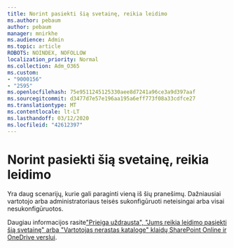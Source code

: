 ```yaml
---
title: Norint pasiekti šią svetainę, reikia leidimo
ms.author: pebaum
author: pebaum
manager: mnirkhe
ms.audience: Admin
ms.topic: article
ROBOTS: NOINDEX, NOFOLLOW
localization_priority: Normal
ms.collection: Adm_O365
ms.custom:
- "9000156"
- "2595"
ms.openlocfilehash: 75e9511245125330aee8d7241a96ce3a9d397aaf
ms.sourcegitcommit: d3477d7e57e196aa195a6eff773f08a33cdfce27
ms.translationtype: MT
ms.contentlocale: lt-LT
ms.lasthandoff: 03/12/2020
ms.locfileid: "42612397"
---
```

# <a name="you-need-permission-to-access-this-site"></a>Norint pasiekti šią svetainę, reikia leidimo

Yra daug scenarijų, kurie gali paraginti vieną iš šių pranešimų. Dažniausiai vartotojo arba administratoriaus teisės sukonfigūruoti neteisingai arba visai nesukonfigūruotos. 

Daugiau informacijos rasite["Prieiga uždrausta", "Jums reikia leidimo pasiekti šią svetainę" arba "Vartotojas nerastas kataloge" klaidų SharePoint Online ir OneDrive verslui](https://docs.microsoft.com/sharepoint/support/administration/access-denied-or-need-permission-error-sharepoint-online-or-onedrive-for-business).
